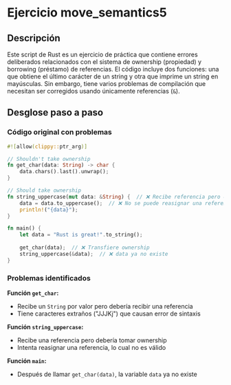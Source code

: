 # Ejercicio move_semantics5

## Descripción

Este script de Rust es un ejercicio de práctica que contiene errores deliberados relacionados con el sistema de ownership (propiedad) y borrowing (préstamo) de referencias. El código incluye dos funciones: una que obtiene el último carácter de un string y otra que imprime un string en mayúsculas. Sin embargo, tiene varios problemas de compilación que necesitan ser corregidos usando únicamente referencias (`&`).

## Desglose paso a paso

### Código original con problemas

```rust
#![allow(clippy::ptr_arg)]

// Shouldn't take ownership
fn get_char(data: String) -> char {
    data.chars().last().unwrap();
}

// Should take ownership
fn string_uppercase(mut data: &String) {  // ❌ Recibe referencia pero debería tomar ownership
    data = data.to_uppercase();  // ❌ No se puede reasignar una referencia
    println!("{data}");
}

fn main() {
    let data = "Rust is great!".to_string();
    
    get_char(data);  // ❌ Transfiere ownership
    string_uppercase(&data);  // ❌ data ya no existe
}
```

### Problemas identificados

**Función `get_char`:**

- Recibe un `String` por valor pero debería recibir una referencia
- Tiene caracteres extraños ("JJJKj") que causan error de sintaxis

**Función `string_uppercase`:**

- Recibe una referencia pero debería tomar ownership
- Intenta reasignar una referencia, lo cual no es válido

**Función `main`:**

- Después de llamar `get_char(data)`, la variable `data` ya no existe

